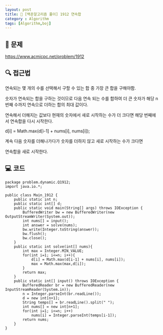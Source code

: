 ```yaml
---
layout: post
title: 📖 [백준알고리즘 풀이] 1912 연속합
category : Algorithm
tags: [Algorithm,boj]
---
```


## 📖 문제
https://www.acmicpc.net/problem/1912

## 🔍 접근법
연속되는 몇 개의 수를 선택해서 구할 수 있는 합 중 가장 큰 합을 구해야함.

숫자가 연속되는 합을 구하는 것이므로 다음 연속 되는 수를 합하여 더 큰 숫자가 해당 n번째 수까지 연속으로 더하는 합의 최대 값이다.

연속해서 더해지는 값보다 현재의 숫자에서 새로 시작하는 수가 더 크다면 해당 번째에서 연속합을 다시 시작한다.

d[i] = Math.max(d[i-1] + nums[i], nums[i]);

 계속 다음 숫자를 더해나가다가 숫자를 더하지 않고 새로 시작하는 수가 크다면

 연속합을 새로 시작한다.
## 💻 코드

```
package problem.dynamic.Q1912;
import java.io.*;

public class Main_1912 {
    public static int n;
    public static int[] d;
    public static void main(String[] args) throws IOException {
        BufferedWriter bw = new BufferedWriter(new OutputStreamWriter(System.out));
        int nums[] = input();
        int answer = solve(nums);
        bw.write(Integer.toString(answer));
        bw.flush();
        bw.close();
    }
    public static int solve(int[] nums){
        int max = Integer.MIN_VALUE;
        for(int i=1; i<=n; i++){
            d[i] = Math.max(d[i-1] + nums[i], nums[i]);
            max = Math.max(max,d[i]);
        }
        return max;
    }
    public static int[] input() throws IOException {
        BufferedReader br = new BufferedReader(new InputStreamReader(System.in));
        n = Integer.parseInt(br.readLine());
        d = new int[n+1];
        String temps[] = br.readLine().split(" ");
        int nums[] = new int[n+1];
        for(int i=1; i<=n; i++)
            nums[i] = Integer.parseInt(temps[i-1]);
        return nums;
    }
}

```